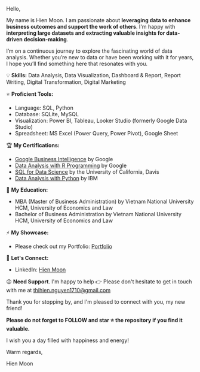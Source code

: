Hello,

My name is Hien Moon. I am passionate about **leveraging data to enhance business outcomes and support the work of others**. I'm happy with **interpreting large datasets and extracting valuable insights for data-driven decision-making**. 

I’m on a continuous journey to explore the fascinating world of data analysis. Whether you’re new to data or have been working with it for years, I hope you’ll find something here that resonates with you.

💡 **Skills:** Data Analysis, Data Visualization, Dashboard & Report, Report Writing, Digital Transformation, Digital Marketing

⭐ **Proficient Tools:** 
+ Language: SQL, Python
+ Database: SQLite, MySQL
+ Visualization: Power BI, Tableau, Looker Studio (formerly Google Data Studio)
+ Spreadsheet: MS Excel (Power Query, Power Pivot), Google Sheet

🏆 **My Certifications:**
+ [Google Business Intelligence](https://www.coursera.org/account/accomplishments/professional-cert/D3XDQCBXMUJH) by Google
+ [Data Analysis with R Programming](https://www.coursera.org/account/accomplishments/verify/TDLLKWBE9BRH) by Google
+ [SQL for Data Science](https://www.coursera.org/account/accomplishments/verify/DYV8GA4AZKEX) by the University of California, Davis
+ [Data Analysis with Python](https://www.coursera.org/account/accomplishments/verify/MP5H14K02Y4R) by IBM

🌻 **My Education:**
+ MBA (Master of Business Administration) by Vietnam National University HCM, University of Economics and Law
+ Bachelor of Business Administration by Vietnam National University HCM, University of Economics and Law

⚡ **My Showcase:**
+ Please check out my Portfolio: [Portfolio](https://github.com/hienmoon1017/Portfolio)

👋 **Let's Connect:**
+ LinkedIn: [Hien Moon](https://www.linkedin.com/in/hiennt1017/)

😉 **Need Support**. I'm happy to help 👉 Please don't hesitate to get in touch with me at thihien.nguyen1710@gmail.com

Thank you for stopping by, and I'm pleased to connect with you, my new friend!

**Please do not forget to FOLLOW and star ⭐ the repository if you find it valuable.**

I wish you a day filled with happiness and energy!

Warm regards,

Hien Moon
